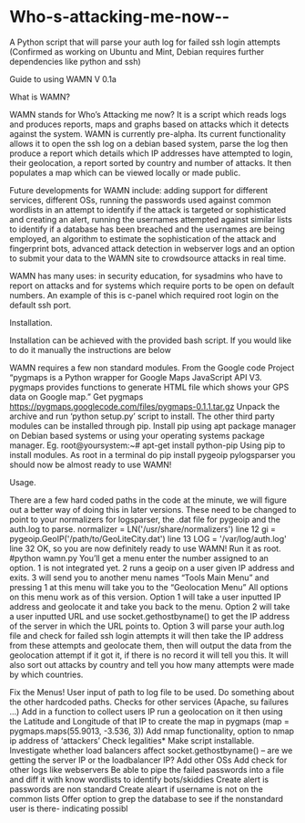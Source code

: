 Who-s-attacking-me-now--
========================

A Python script that will parse your auth log for failed ssh login attempts
(Confirmed as working on Ubuntu and Mint, Debian requires further dependencies like python and ssh)

Guide to using WAMN V 0.1a

What is WAMN?

WAMN stands for Who’s Attacking me now? It is a script which reads logs and produces reports, maps and graphs based on attacks which it detects against the system. WAMN is currently pre-alpha. Its current functionality allows it to open the ssh log on a debian based system, parse the log then produce a report which details which IP addresses have attempted to login, their geolocation, a report sorted by country and number of attacks. It then populates a map which can be viewed locally or made public.

Future developments for WAMN include: adding support for different services, different OSs, running the passwords used against common wordlists in an attempt to identify if the attack is targeted or sophisticated and creating an alert, running the usernames attempted against similar lists to identify if a database has been breached and the usernames are being employed, an algorithm to estimate the sophistication of the attack and fingerprint bots, advanced attack detection in webserver logs and an option to submit your data to the WAMN site to crowdsource attacks in real time.

WAMN has many uses: in security education, for sysadmins who have to report on attacks and for systems which require ports to be open on default numbers. An example of this is c-panel which required root login on the default ssh port.   

Installation.

Installation can be achieved with the provided bash script. If you would like to do it manually the instructions are below

WAMN requires a few non standard modules.
From the Google code Project “pygmaps is a Python wrapper for Google Maps JavaScript API V3. pygmaps provides functions to generate HTML file which shows your GPS data on Google map.”
Get pygmaps https://pygmaps.googlecode.com/files/pygmaps-0.1.1.tar.gz 
Unpack the archive and run ‘python setup.py’ script to install.
The other third party modules can be installed through pip. Install pip using apt package manager on Debian based systems or using your operating systems package manager.
Eg. root@yoursystem:~# apt-get install python-pip
Using pip to install modules.
As root in a terminal do
pip install pygeoip pylogsparser
you should now be almost ready to use WAMN!

Usage.

There are a few hard coded paths in the code at the minute, we will figure out a better way of doing this in later versions. These need to be changed to point to your normalizers for logsparser, the .dat file for pygeoip and the auth.log to parse.
normalizer = LN('/usr/share/normalizers') line 12
gi = pygeoip.GeoIP('/path/to/GeoLiteCity.dat') line 13
LOG = '/var/log/auth.log' line 32
OK, so you are now definitely ready to use WAMN!
Run it as root.
#python wamn.py
You’ll get a menu enter the number assigned to an option. 1 is not integrated yet. 
2 runs a geoip on a user given IP address and exits. 
3 will send you to another menu names “Tools Main Menu” and pressing 1 at this menu will take you to the “Geolocation Menu”
All options on this menu work as of this version.
Option 1 will take a user inputted IP address and geolocate it and take you back to the menu. 
Option 2 will take a user inputted URL and use socket.gethostbyname() to get the IP address of the server in which the URL points to.
 Option 3 will parse your auth.log file and check for failed ssh login attempts it will then take the IP address from these attempts and geolocate them, then will output  the data from the geolocation attempt if it got it, if there is no record it will tell you this. It will also sort out attacks by country and tell you how many attempts were made by which countries.

Fix the Menus!
User input of path to log file to be used.
Do something about the other hardcoded paths.
Checks for other services (Apache, su failures …)
Add in a function to collect users IP run a geolocation on it then using the Latitude and Longitude of that IP to create the map in pygmaps (map = pygmaps.maps(55.9013, -3.536, 3)) 
Add nmap functionality, option to nmap ip address of ‘attackers’ Check legalities*
Make script installable.
Investigate whether load balancers affect socket.gethostbyname() – are we getting the server IP or the loadbalancer IP?
Add other OSs
Add check for other logs like webservers
Be able to pipe the failed passwords into a file and diff it with know wordlists to identify bots/skiddies
Create alert is passwords are non standard
Create aleart if username is not on the common lists
Offer option to grep the database to see if the nonstandard user is there- indicating possibl
